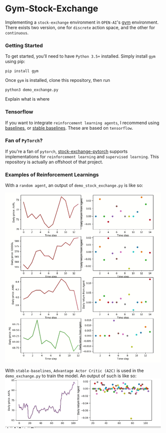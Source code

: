 # Gym-Stock-Exchange

Implementing a `stock-exchange` environment in `OPEN-AI`'s [gym](https://gym.openai.com/) environment.
There exists two version, one for `discrete` action space, and the other for `continuous`.

### Getting Started
To get started, you’ll need to have `Python 3.5+` installed. 
Simply install `gym` using pip:
```
pip install gym
```

Once `gym` is installed, clone this repository, then run 
```
python3 demo_exchange.py
```
Explain what is where

### Tensorflow
If you want to integrate `reinforcement learning agents`, I recommend using
[baselines](https://github.com/openai/baselines/), or [stable baselines](https://github.com/hill-a/stable-baselines). These are based on `tensorflow`.

### Fan of `PyTorch`?
If you're a fan of `pytorch`, [stock-exchange-pytorch](https://github.com/wbaik/stock-exchange-pytorch) supports implementations for `reinforcement learning` and `supervised learning`. This repository is actually an offshoot of that project.

### Examples of Reinforcement Learnings
With a `random agent`, an output of `demo_stock_exchange.py` is like so:

![screenshot](img/random_agents.gif)

With `stable-baselines`, `Advantage Actor Critic (A2C)` is used in the `demo_exchange.py` to train the model. An output of such is like so:
![screenshot](img/a2c_agent.gif)

